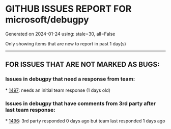 
# GITHUB ISSUES REPORT FOR microsoft/debugpy


Generated on 2024-01-24 using: stale=30, all=False


Only showing items that are new to report in past 1 day(s)


---

## FOR ISSUES THAT ARE NOT MARKED AS BUGS:


### Issues in debugpy that need a response from team:


\* [1497](https://github.com/microsoft/debugpy/issues/1497 "Debugger hits breakpoints, but doesn't retrieve variables or continue execution"): needs an initial team response (1 days old)

### Issues in debugpy that have comments from 3rd party after last team response:


\* [1496](https://github.com/microsoft/debugpy/issues/1496 "Python 3.12 runs much slower than Python 3.11"): 3rd party responded 0 days ago but team last responded 1 days ago
